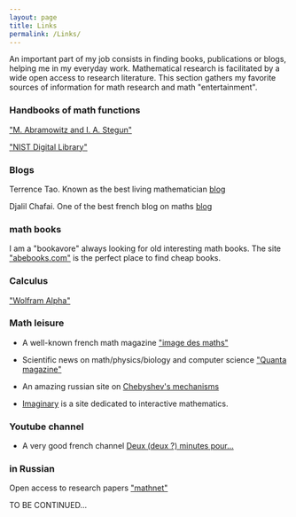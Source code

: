 ```yaml
---
layout: page
title: Links
permalink: /Links/
---
```



An important part of my job consists in finding books, publications or blogs, helping me in my everyday work. Mathematical research is facilitated by a wide open access to research literature. This section gathers my favorite sources of information for math research and math "entertainment".


### <a name="handbooks"></a>Handbooks of math functions

["M. Abramowitz and I. A. Stegun"](http://people.math.sfu.ca/~cbm/aands/subj.htm)

["NIST Digital Library"](http://dlmf.nist.gov/)


### <a name="blogs"></a>Blogs

Terrence Tao. Known as the best living mathematician [blog](https://terrytao.wordpress.com/)

Djalil Chafai. One of the best french blog on maths [blog](http://djalil.chafai.net/blog/)


### <a name="boolsite"></a>math books

I am a "bookavore" always looking for old interesting math books. The site ["abebooks.com"](https://www.abebooks.com/) is the perfect place to find cheap books.


### <a name="Calculus"></a>Calculus

["Wolfram Alpha"](http://www.wolframalpha.com/)


### <a name="mathL"></a>Math leisure

- A well-known french math magazine ["image des maths"](http://images.math.cnrs.fr/) 

- Scientific news on math/physics/biology and computer science ["Quanta magazine"](http://www.quantamagazine.org/)
 
- An amazing russian site on [Chebyshev's mechanisms](http://www.tcheb.ru/) 
 
- [Imaginary](https://imaginary.org/) is a site dedicated to interactive mathematics. 

### <a name="Youtube"></a>Youtube channel
  
- A very good french channel [Deux (deux ?) minutes pour...](https://www.youtube.com/watch?v=uazPP0ny3XQ&list=PLlrxd3f47yy2mvLivlFU1a9ukoG8-Dkvs)


### <a name="inRussian"></a>in Russian

Open access to research papers ["mathnet"](http://www.mathnet.ru/index.phtml/?option_lang=rus)


TO BE CONTINUED...

<!---

Math life

http://www.ihp.fr/fr/calendar
https://www.cirm-math.fr/
https://www.mfo.de/

Films

http://analysis-situs.math.cnrs.fr/#

-->
